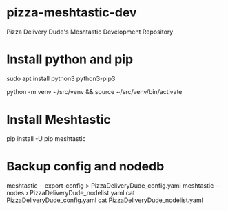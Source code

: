 # pizza-meshtastic-dev
Pizza Delivery Dude's Meshtastic Development Repository

# Install python and pip
sudo apt install python3 python3-pip3

python -m venv ~/src/venv && source ~/src/venv/bin/activate

# Install Meshtastic
pip install -U pip meshtastic

# Backup config and nodedb
meshtastic --export-config > PizzaDeliveryDude_config.yaml
meshtastic --nodes › PizzaDeliveryDude_nodelist.yaml
cat PizzaDeliveryDude_config.yaml
cat PizzaDeliveryDude_nodelist.yaml
